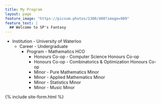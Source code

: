 ```yaml
---
title: My Program
layout: page
feature_image: "https://picsum.photos/1300/400?image=989"
feature_text: |
  ## Welcome to SP's Fantasy
---
```


- Institution - University of Waterloo
  - Career - Undergraduate
    - Program - Mathematics HCO
      - Honours Co-op - Computer Science Honours Co-op
      - Honours Co-op - Combinatorics & Optimization Honours Co-op
      - Minor - Pure Mathematics Minor
      - Minor - Applied Mathematics Minor
      - Minor - Statistics Minor
      - Minor - Music Minor

{% include site-form.html %}

